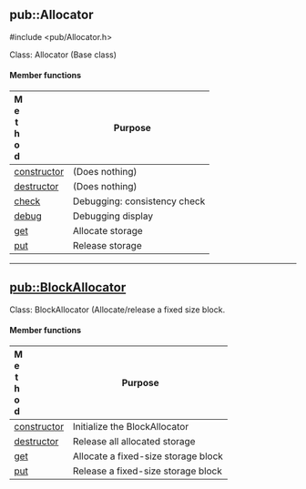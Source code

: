 <!-- -------------------------------------------------------------------------
//
//       Copyright (c) 2023 Frank Eskesen.
//
//       This file is free content, distributed under the MIT license.
//       (See accompanying file LICENSE.MIT or the original contained
//       within https://opensource.org/licenses/MIT)
//
//----------------------------------------------------------------------------
//
// Title-
//       ~/doc/cpp/Allocator.md
//
// Purpose-
//       Allocator.h reference manual
//
// Last change date-
//       2023/11/26
//
-------------------------------------------------------------------------- -->
## pub::Allocator
\#include <pub/Allocator.h>

Class: Allocator (Base class)

#### Member functions

| <div style="width:10%">Method</div> | <div style="width:90%">Purpose<div> |
|--------|---------|
| [constructor](./pub_allocator.md#a_construct) | (Does nothing) |
| [destructor](./pub_allocator.md#a_construct) | (Does nothing) |
| [check](./pub_allocator.md#a_check) | Debugging: consistency check |
| [debug](./pub_allocator.md#a_debug) | Debugging display |
| [get](./pub_allocator.md#a_get) | Allocate storage |
| [put](./pub_allocator.md#a_put) | Release storage |

----

## [pub::BlockAllocator](./pub_allocator.md#blockallocator)

Class: BlockAllocator (Allocate/release a fixed size block.

#### Member functions

| <div style="width:10%">Method</div> | <div style="width:90%">Purpose<div> |
|--------|---------|
| [constructor](./pub_allocator.md#b_construct) | Initialize the BlockAllocator |
| [destructor](./pub_allocator.md#b_destruct) | Release all allocated storage |
| [get](./pub_allocator.md#b_get) | Allocate a fixed-size storage block |
| [put](./pub_allocator.md#b_put) | Release a fixed-size storage block |
